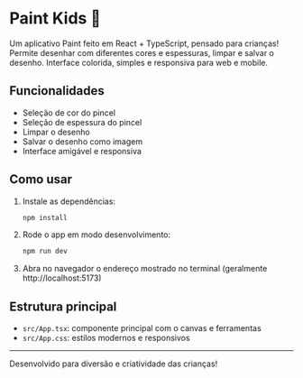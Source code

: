 # Paint Kids 🎨

Um aplicativo Paint feito em React + TypeScript, pensado para crianças! Permite desenhar com diferentes cores e espessuras, limpar e salvar o desenho. Interface colorida, simples e responsiva para web e mobile.

## Funcionalidades

- Seleção de cor do pincel
- Seleção de espessura do pincel
- Limpar o desenho
- Salvar o desenho como imagem
- Interface amigável e responsiva

## Como usar

1. Instale as dependências:

   ```bash
   npm install
   ```

2. Rode o app em modo desenvolvimento:

   ```bash
   npm run dev
   ```

3. Abra no navegador o endereço mostrado no terminal (geralmente http://localhost:5173)

## Estrutura principal

- `src/App.tsx`: componente principal com o canvas e ferramentas
- `src/App.css`: estilos modernos e responsivos

---

Desenvolvido para diversão e criatividade das crianças!
